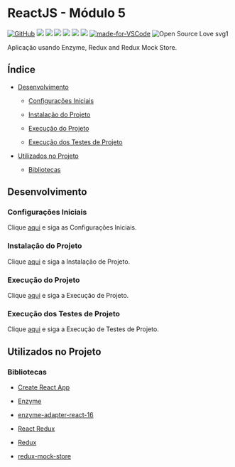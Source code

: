 # ReactJS - Módulo 5

[![GitHub](https://img.shields.io/github/license/mashape/apistatus.svg)](https://github.com/osvaldokalvaitir/reactjs-modulo5/blob/master/LICENSE)
![](https://img.shields.io/github/package-json/v/osvaldokalvaitir/reactjs-modulo5.svg)
![](https://img.shields.io/github/last-commit/osvaldokalvaitir/reactjs-modulo5.svg?color=red)
![](https://img.shields.io/github/languages/top/osvaldokalvaitir/reactjs-modulo5.svg?color=yellow)
![](https://img.shields.io/github/languages/count/osvaldokalvaitir/reactjs-modulo5.svg?color=lightgrey)
![](https://img.shields.io/github/languages/code-size/osvaldokalvaitir/reactjs-modulo5.svg)
![](https://img.shields.io/github/repo-size/osvaldokalvaitir/reactjs-modulo5.svg?color=blueviolet)
[![made-for-VSCode](https://img.shields.io/badge/Made%20for-VSCode-1f425f.svg)](https://code.visualstudio.com/)
![Open Source Love svg1](https://badges.frapsoft.com/os/v1/open-source.svg?v=103)

Aplicação usando Enzyme, Redux and Redux Mock Store.

## Índice

- [Desenvolvimento](#desenvolvimento)

  - [Configurações Iniciais](#configurações-iniciais)

  - [Instalação do Projeto](#instalação-do-projeto)

  - [Execução do Projeto](#execução-do-projeto)

  - [Execução dos Testes de Projeto](#execução-dos-testes-de-projeto)

- [Utilizados no Projeto](#utilizados-no-projeto)

  - [Bibliotecas](#bibliotecas)

## Desenvolvimento

### Configurações Iniciais

Clique [aqui](https://github.com/osvaldokalvaitir/projects-settings/blob/master/README.md) e siga as Configurações Iniciais.

### Instalação do Projeto

Clique [aqui](https://github.com/osvaldokalvaitir/projects-settings/blob/master/nodejs/nodejs.md) e siga a Instalação de Projeto.

### Execução do Projeto

Clique [aqui](https://github.com/osvaldokalvaitir/projects-settings/blob/master/nodejs/libs/create-react-app.md) e siga a Execução de Projeto.

### Execução dos Testes de Projeto

Clique [aqui](https://github.com/osvaldokalvaitir/projects-settings/blob/master/nodejs/libs/create-react-app.md) e siga a Execução de Testes de Projeto.

## Utilizados no Projeto

### Bibliotecas

- [Create React App](https://github.com/osvaldokalvaitir/projects-settings/blob/master/nodejs/libs/create-react-app.md)

- [Enzyme](https://github.com/osvaldokalvaitir/projects-settings/blob/master/nodejs/libs/enzyme.md)

- [enzyme-adapter-react-16](https://github.com/osvaldokalvaitir/projects-settings/blob/master/nodejs/libs/enzyme-adapter-react-16.md)

- [React Redux](https://github.com/osvaldokalvaitir/projects-settings/blob/master/nodejs/libs/react-redux.md)

- [Redux](https://github.com/osvaldokalvaitir/projects-settings/blob/master/nodejs/libs/redux.md)

- [redux-mock-store](https://github.com/osvaldokalvaitir/projects-settings/blob/master/nodejs/libs/redux-mock-store.md)
